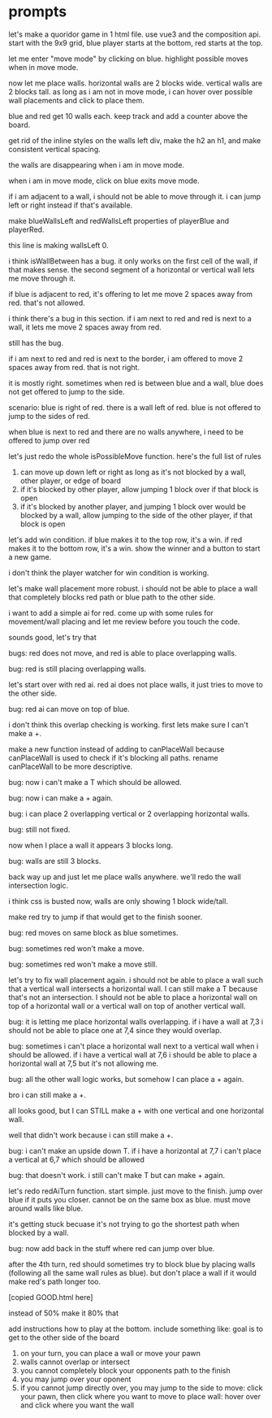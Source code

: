 # prompts

let's make a quoridor game in 1 html file. use vue3 and the composition api. start with the 9x9 grid, blue player starts at the bottom, red starts at the top.

let me enter "move mode" by clicking on blue. highlight possible moves when in move mode.

now let me place walls. horizontal walls are 2 blocks wide. vertical walls are 2 blocks tall. as long as i am not in move mode, i can hover over possible wall placements and click to place them.

blue and red get 10 walls each. keep track and add a counter above the board.

get rid of the inline styles on the walls left div, make the h2 an h1, and make consistent vertical spacing.

the walls are disappearing when i am in move mode.

when i am in move mode, click on blue exits move mode.

if i am adjacent to a wall, i should not be able to move through it. i can jump left or right instead if that's available.

make blueWallsLeft and redWallsLeft properties of playerBlue and playerRed.

this line is making wallsLeft 0.

i think isWallBetween has a bug. it only works on the first cell of the wall, if that makes sense. the second segment of a horizontal or vertical wall lets me move through it.

if blue is adjacent to red, it's offering to let me move 2 spaces away from red. that's not allowed.

i think there's a bug in this section. if i am next to red and red is next to a wall, it lets me move 2 spaces away from red.

still has the bug.

if i am next to red and red is next to the border, i am offered to move 2 spaces away from red. that is not right.

it is mostly right. sometimes when red is between blue and a wall, blue does not get offered to jump to the side.

scenario: blue is right of red. there is a wall left of red. blue is not offered to jump to the sides of red.

when blue is next to red and there are no walls anywhere, i need to be offered to jump over red

let's just redo the whole isPossibleMove function. here's the full list of rules
1. can move up down left or right as long as it's not blocked by a wall, other player, or edge of board
2. if it's blocked by other player, allow jumping 1 block over if that block is open
3. if it's blocked by another player, and jumping 1 block over would be blocked by a wall, allow jumping to the side of the other player, if that block is open

let's add win condition. if blue makes it to the top row, it's a win. if red makes it to the bottom row, it's a win. show the winner and a button to start a new game.

i don't think the player watcher for win condition is working.

let's make wall placement more robust. i should not be able to place a wall that completely blocks red path or blue path to the other side.

i want to add a simple ai for red. come up with some rules for movement/wall placing and let me review before you touch the code.

sounds good, let's try that

bugs: red does not move, and red is able to place overlapping walls.

bug: red is still placing overlapping walls.

let's start over with red ai. red ai does not place walls, it just tries to move to the other side.

bug: red ai can move on top of blue.

i don't think this overlap checking is working. first lets make sure I can't make a +.

make a new function instead of adding to canPlaceWall because canPlaceWall is used to check if it's blocking all paths. rename canPlaceWall to be more descriptive.

bug: now i can't make a T which should be allowed.

bug: now i can make a + again.

bug: i can place 2 overlapping vertical or 2 overlapping horizontal walls.

bug: still not fixed.

now when I place a wall it appears 3 blocks long.

bug: walls are still 3 blocks.

back way up and just let me place walls anywhere. we'll redo the wall intersection logic.

i think css is busted now, walls are only showing 1 block wide/tall.

make red try to jump if that would get to the finish sooner.

bug: red moves on same block as blue sometimes.

bug: sometimes red won't make a move.

bug: sometimes red won't make a move still.

let's try to fix wall placement again. i should not be able to place a wall such that a vertical wall intersects a horizontal wall. I can still make a T because that's not an intersection. I should not be able to place a horizontal wall on top of a horizontal wall or a vertical wall on top of another vertical wall.

bug: it is letting me place horizontal walls overlapping. if i have a wall at 7,3 i should not be able to place one at 7,4 since they would overlap.

bug: sometimes i can't place a horizontal wall next to a vertical wall when i should be allowed. if i have a vertical wall at 7,6 i should be able to place a horizontal wall at 7,5 but it's not allowing me.

bug: all the other wall logic works, but somehow I can place a + again.

bro i can still make a +.

all looks good, but I can STILL make a + with one vertical and one horizontal wall.

well that didn't work because i can still make a +.

bug: i can't make an upside down T. if i have a horizontal at 7,7 i can't place a vertical at 6,7 which should be allowed

bug: that doesn't work. i still can't make T but can make + again.

let's redo redAiTurn function. start simple. just move to the finish. jump over blue if it puts you closer. cannot be on the same box as blue. must move around walls like blue.

it's getting stuck becuase it's not trying to go the shortest path when blocked by a wall.

bug: now add back in the stuff where red can jump over blue.

after the 4th turn, red should sometimes try to block blue by placing walls (following all the same wall rules as blue). but don't place a wall if it would make red's path longer too.

[copied GOOD.html here]

instead of 50% make it 80% that

add instructions how to play at the bottom. include something like:
goal is to get to the other side of the board
1. on your turn, you can place a wall or move your pawn
2. walls cannot overlap or intersect
3. you cannot completely block your opponents path to the finish
4. you may jump over your oponent
5. if you cannot jump directly over, you may jump to the side
to move: click your pawn, then click where you want to move
to place wall: hover over and click where you want the wall
